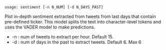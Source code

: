 ```
usage: sentiment [-n N_NUM] [-d N_DAYS_PAST]
```
Plot in-depth sentiment extracted from tweets from last days that contain pre-defined ticker. This model splits the text into character-level tokens and uses the VADER model to make predictions.
  * -n : num of tweets to extract per hour. Default 15.
  * -d : num of days in the past to extract tweets. Default 6. Max 6
